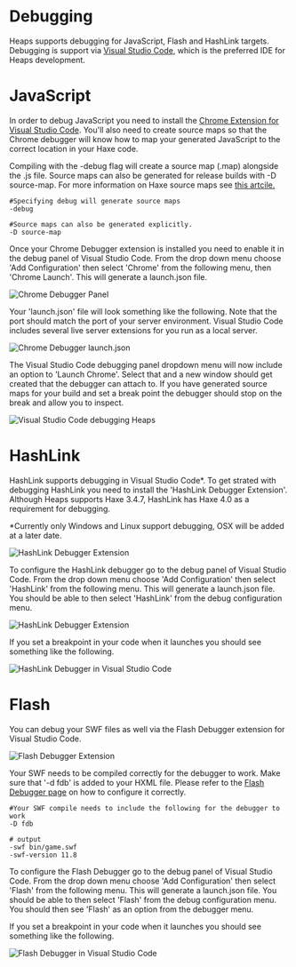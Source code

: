 # Debugging

Heaps supports debugging for JavaScript, Flash and HashLink targets.  Debugging is support via [Visual Studio Code](https://code.visualstudio.com/), which is the preferred IDE for Heaps development.

# JavaScript

In order to debug JavaScript you need to install the [Chrome Extension for Visual Studio Code](https://github.com/Microsoft/vscode-chrome-debug).  You'll also need to create source maps so that the Chrome debugger will know how to map your generated JavaScript to the correct location in your Haxe code.

Compiling with the -debug flag will create a source map (.map) alongside the .js file. Source maps can also be generated for release builds with -D source-map. For more information on Haxe source maps see [this artcile.](https://haxe.org/manual/debugging-source-map.html)

```
#Specifying debug will generate source maps
-debug 

#Source maps can also be generated explicitly.
-D source-map
```

Once your Chrome Debugger extension is installed you need to enable it in the debug panel of Visual Studio Code.  From the drop down menu choose 'Add Configuration' then select 'Chrome' from the following menu, then 'Chrome Launch'.  This will generate a launch.json file.  

![Chrome Debugger Panel](img/debugging/debugconfig.jpg)

Your 'launch.json' file will look something like the following.  Note that the port should match the port of your server environment.  Visual Studio Code includes several live server extensions for you run as a local server.

![Chrome Debugger launch.json](img/debugging/launch.jpg)

The Visual Studio Code debugging panel dropdown menu will now include an option to 'Launch Chrome'.  Select that and a new window should get created that the debugger can attach to.  If you have generated source maps for your build and set a break point the debugger should stop on the break and allow you to inspect.

![Visual Studio Code debugging Heaps](img/debugging/break.jpg)

# HashLink

HashLink supports debugging in Visual Studio Code*.  To get strated with debugging  HashLink you need to install the 'HashLink Debugger Extension'.  Although Heaps supports Haxe 3.4.7, HashLink has Haxe 4.0 as a requirement for debugging.

*Currently only Windows and Linux support debugging, OSX will be added at a later date.

![HashLink Debugger Extension](img/debugging/hldebuggerext.jpg)

To configure the HashLink debugger go to the debug panel of Visual Studio Code. From the drop down menu choose 'Add Configuration' then select 'HashLink' from the following menu. This will generate a launch.json file. You should be able to then select 'HashLink' from the debug configuration menu.

![HashLink Debugger Extension](img/debugging/debugconfig.jpg)

If you set a breakpoint in your code when it launches you should see something like the following.

![HashLink Debugger in Visual Studio Code](img/debugging/hldebug.jpg)

# Flash

You can debug your SWF files as well via the Flash Debugger extension for Visual Studio Code. 

![Flash Debugger Extension](img/debugging/fdb.jpg)

Your SWF needs to be compiled correctly for the debugger to work.  Make sure that '-d fdb' is added to your HXML file.  Please refer to the [Flash Debugger page](https://github.com/vshaxe/flash-debugger) on how to configure it correctly. 

```
#Your SWF compile needs to include the following for the debugger to work
-D fdb

# output
-swf bin/game.swf
-swf-version 11.8
```

To configure the Flash Debugger go to the debug panel of Visual Studio Code. From the drop down menu choose 'Add Configuration' then select 'Flash' from the following menu. This will generate a launch.json file. You should be able to then select 'Flash' from the debug configuration menu.  You should then see 'Flash' as an option from the debugger menu.

If you set a breakpoint in your code when it launches you should see something like the following.

![Flash Debugger in Visual Studio Code](img/debugging/flashdebug.jpg)




